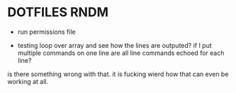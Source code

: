 # DOTFILES RNDM

- run permissions file

- testing loop over array and see how the lines are outputed?
    if I put multiple commands on one line
        are all line commands echoed for each line?

is there something wrong with that. it is fucking wierd how that can even be working at all.
